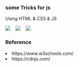 ### some Tricks for js 
Using HTML & CSS & JS 

  <img src="https://img.icons8.com/color/35/000000/html-5.png"/>&nbsp; &nbsp;
  <img src="https://img.icons8.com/color/35/000000/css3.png"/>&nbsp; &nbsp;
  <img src="https://img.icons8.com/color/35/4a90e2/javascript--v2.png"/>&nbsp; &nbsp;
  
### Reference 
<li> https://www.w3schools.com/ </li>
<li> https://cdnjs.com/ </li>
